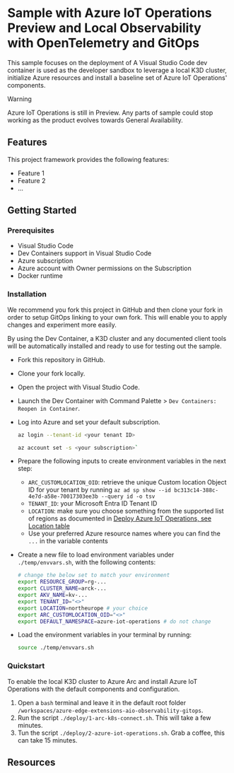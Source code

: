 # Sample with Azure IoT Operations Preview and Local Observability with OpenTelemetry and GitOps

This sample focuses on the deployment of
A Visual Studio Code dev container is used as the developer sandbox to leverage a local K3D cluster, initialize Azure resources and install a baseline set of Azure IoT Operations' components.

> [!WARNING]
Azure IoT Operations is still in Preview. Any parts of sample could stop working as the product evolves towards General Availability.

## Features

This project framework provides the following features:

* Feature 1
* Feature 2
* ...

## Getting Started

### Prerequisites

* Visual Studio Code
* Dev Containers support in Visual Studio Code
* Azure subscription
* Azure account with Owner permissions on the Subscription
* Docker runtime

### Installation

We recommend you fork this project in GitHub and then clone your fork in order to setup GitOps linking to your own fork. This will enable you to apply changes and experiment more easily.

By using the Dev Container, a K3D cluster and any documented client tools will be automatically installed and ready to use for testing out the sample.

* Fork this repository in GitHub.
* Clone your fork locally.
* Open the project with Visual Studio Code.
* Launch the Dev Container with Command Palette > `Dev Containers: Reopen in Container`.
* Log into Azure and set your default subscription.

  ```bash
  az login --tenant-id <your tenant ID>

  az account set -s <your subscription>`
  ```

* Prepare the following inputs to create environment variables in the next step:
  * `ARC_CUSTOMLOCATION_OID`: retrieve the unique Custom location Object ID for your tenant by running `az ad sp show --id bc313c14-388c-4e7d-a58e-70017303ee3b --query id -o tsv`
  * `TENANT_ID`: your Microsoft Entra ID Tenant ID
  * `LOCATION`: make sure you choose something from the supported list of regions as documented in [Deploy Azure IoT Operations, see Location table](https://learn.microsoft.com/en-us/azure/iot-operations/get-started/quickstart-deploy?tabs=codespaces#connect-a-kubernetes-cluster-to-azure-arc)
  * Use your preferred Azure resource names where you can find the `...` in the variable contents

* Create a new file to load environment variables under `./temp/envvars.sh`, with the following contents:

  ```bash
  # change the below set to match your environment
  export RESOURCE_GROUP=rg-...
  export CLUSTER_NAME=arck-...
  export AKV_NAME=kv-...
  export TENANT_ID="<>"
  export LOCATION=northeurope # your choice
  export ARC_CUSTOMLOCATION_OID="<>"
  export DEFAULT_NAMESPACE=azure-iot-operations # do not change
  ```

* Load the environment variables in your terminal by running:

  ```bash
  source ./temp/envvars.sh
  ```

### Quickstart

To enable the local K3D cluster to Azure Arc and install Azure IoT Operations with the default components and configuration.

1. Open a `bash` terminal and leave it in the default root folder `/workspaces/azure-edge-extensions-aio-observability-gitops`.
1. Run the script `./deploy/1-arc-k8s-connect.sh`. This will take a few minutes.
1. Tun the script `./deploy/2-azure-iot-operations.sh`. Grab a coffee, this can take 15 minutes.

<!-- ## Demo (TODO)

A demo app is included to show how to use the project.

To run the demo, follow these steps:

(Add steps to start up the demo)

1.
2.
3. -->

## Resources
<!-- 
(Any additional resources or related projects)

- Link to supporting information
- Link to similar sample
- ... -->
